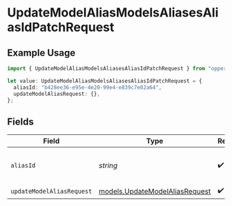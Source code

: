 # UpdateModelAliasModelsAliasesAliasIdPatchRequest

## Example Usage

```typescript
import { UpdateModelAliasModelsAliasesAliasIdPatchRequest } from "opperai/models/operations";

let value: UpdateModelAliasModelsAliasesAliasIdPatchRequest = {
  aliasId: "b428ee36-e95e-4e20-99e4-e839c7e02a64",
  updateModelAliasRequest: {},
};
```

## Fields

| Field                                                                     | Type                                                                      | Required                                                                  | Description                                                               |
| ------------------------------------------------------------------------- | ------------------------------------------------------------------------- | ------------------------------------------------------------------------- | ------------------------------------------------------------------------- |
| `aliasId`                                                                 | *string*                                                                  | :heavy_check_mark:                                                        | The ID of the model alias to update                                       |
| `updateModelAliasRequest`                                                 | [models.UpdateModelAliasRequest](../../models/updatemodelaliasrequest.md) | :heavy_check_mark:                                                        | N/A                                                                       |